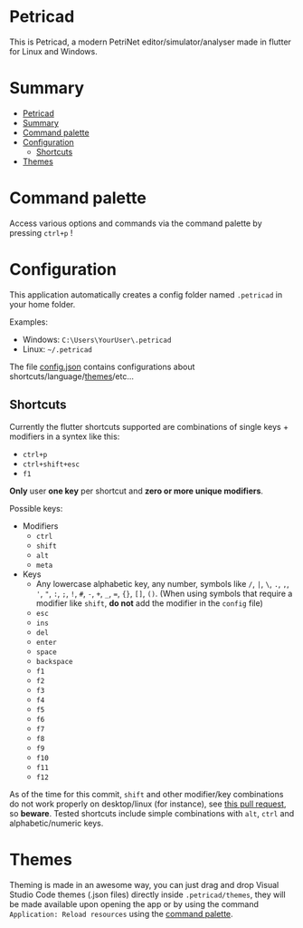 # Petricad

This is Petricad, a modern PetriNet editor/simulator/analyser made in flutter for Linux and Windows.

# Summary
- [Petricad](#petricad)
- [Summary](#summary)
- [Command palette](#command-palette)
- [Configuration](#configuration)
  - [Shortcuts](#shortcuts)
- [Themes](#themes)

# Command palette

Access various options and commands via the command palette by pressing `ctrl+p` !

# Configuration

This application automatically creates a config folder named `.petricad` in your home folder.

Examples:

- Windows: `C:\Users\YourUser\.petricad`  
- Linux: `~/.petricad`  

The file [config.json](assets/config.json) contains configurations about shortcuts/language/[themes](#themes)/etc...

## Shortcuts

Currently the flutter shortcuts supported are combinations of single keys + modifiers in a syntex like this:

- `ctrl+p`
- `ctrl+shift+esc`
- `f1`

**Only** user **one key** per shortcut and **zero or more unique modifiers**.

Possible keys:
- Modifiers
  - `ctrl`
  - `shift`
  - `alt`
  - `meta`
- Keys
  - Any lowercase alphabetic key, any number, symbols like `/`, `|`, `\`, `.`, `,`, `'`, `"`, `:`, `;`, `!`, `#`, `-`, `+`, `_`, `=`, `{}`, `[]`, `()`. (When using symbols that require a modifier like `shift`, **do not** add the modifier in the `config` file)
  - `esc`
  - `ins`
  - `del`
  - `enter`
  - `space`
  - `backspace`
  - `f1`
  - `f2`
  - `f3`
  - `f4`
  - `f5`
  - `f6`
  - `f7`
  - `f8`
  - `f9`
  - `f10`
  - `f11`
  - `f12`

As of the time for this commit, `shift` and other modifier/key combinations do not work properly on desktop/linux (for instance), see [this pull request](https://github.com/flutter/flutter/pull/102709), so **beware**. Tested shortcuts include simple combinations with `alt`, `ctrl` and alphabetic/numeric keys. 

# Themes

Theming is made in an awesome way, you can just drag and drop Visual Studio Code themes (.json files) directly inside `.petricad/themes`, they will be made available upon opening the app or by using the command `Application: Reload resources` using the [command palette](#command-palette).
